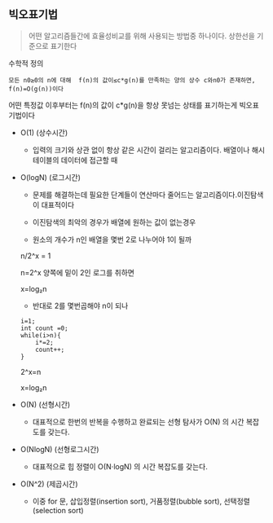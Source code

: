 ## 빅오표기법
> 어떤 알고리즘들간에 효율성비교를 위해 사용되는 방법중 하나이다.
상한선을 기준으로 표기한다 

수학적 정의

`모든 n0≥0의 n에 대해  f(n)의 값이≤c*g(n)를 만족하는 양의 상수 c와n0가 존재하면, f(n)=O(g(n))이다`

어떤 특정값 이후부터는 f(n)의 값이 c*g(n)을 항상 못넘는 상태를 표기하는게 빅오표기법이다

* O(1) (상수시간)
    * 입력의 크기와 상관 없이 항상 같은 시간이 걸리는 알고리즘이다. 배열이나 해시 테이블의 데이터에 접근할 때 

* O(logN) (로그시간)
    * 문제를 해결하는데 필요한 단계들이 연산마다 줄어드는 알고리즘이다.이진탐색이 대표적이다
    
    * 이진탐색의 최악의 경우가 배열에 원하는 값이 없는경우
    * 원소의 개수가 n인 배열을 몇번 2로 나누어야 1이 될까

    n/2^x = 1

    n=2^x 양쪽에 밑이 2인 로그를 취하면 

    x=log₂n 
    * 반대로 2를 몇번곱해야 n이 되나
    ```
    i=1;
    int count =0;
    while(i>n){
        i*=2;
        count++;
    }
    ```
    2^x=n

    x=log₂n


* O(N) (선형시간)
    * 대표적으로 한번의 반복을 수행하고 완료되는 선형 탐사가 
    O(N) 의 시간 복잡도를 갖는다.

* O(NlogN) (선형로그시간)
    * 대표적으로 힙 정렬이 
    O(N⋅logN) 의 시간 복잡도를 갖는다.

* O(N^2) (제곱시간)
    * 이중 for 문, 삽입정렬(insertion sort), 거품정렬(bubble sort), 선택정렬(selection sort)
